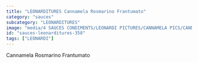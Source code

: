```yaml
---
title: "LEONARDITURES Cannamela Rosmarino Frantumato"
category: "sauces"
subcategory: "LEONARDITURES"
image: "media/4 SAUCES CONDIMENTS/LEONARDI PICTURES/CANNAMELA PICS/CANNAMELA ROSMARINO FRANTUMATO.png"
id: "sauces-leonarditures-358"
tags: ["LEONARDI"]
---
```


Cannamela Rosmarino Frantumato

